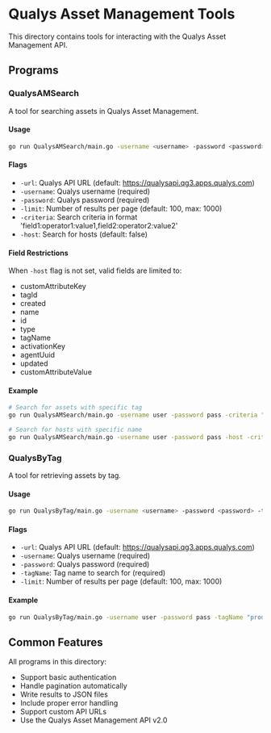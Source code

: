 # Qualys Asset Management Tools

This directory contains tools for interacting with the Qualys Asset Management API.

## Programs

### QualysAMSearch

A tool for searching assets in Qualys Asset Management.

#### Usage
```bash
go run QualysAMSearch/main.go -username <username> -password <password> -criteria "field:operator:value"
```

#### Flags
- `-url`: Qualys API URL (default: https://qualysapi.qg3.apps.qualys.com)
- `-username`: Qualys username (required)
- `-password`: Qualys password (required)
- `-limit`: Number of results per page (default: 100, max: 1000)
- `-criteria`: Search criteria in format 'field1:operator1:value1,field2:operator2:value2'
- `-host`: Search for hosts (default: false)

#### Field Restrictions
When `-host` flag is not set, valid fields are limited to:
- customAttributeKey
- tagId
- created
- name
- id
- type
- tagName
- activationKey
- agentUuid
- updated
- customAttributeValue

#### Example
```bash
# Search for assets with specific tag
go run QualysAMSearch/main.go -username user -password pass -criteria "tagName:CONTAINS:production"

# Search for hosts with specific name
go run QualysAMSearch/main.go -username user -password pass -host -criteria "name:CONTAINS:server"
```

### QualysByTag

A tool for retrieving assets by tag.

#### Usage
```bash
go run QualysByTag/main.go -username <username> -password <password> -tagName <tag_name>
```

#### Flags
- `-url`: Qualys API URL (default: https://qualysapi.qg3.apps.qualys.com)
- `-username`: Qualys username (required)
- `-password`: Qualys password (required)
- `-tagName`: Tag name to search for (required)
- `-limit`: Number of results per page (default: 100, max: 1000)

#### Example
```bash
go run QualysByTag/main.go -username user -password pass -tagName "production-servers"
```

## Common Features

All programs in this directory:
- Support basic authentication
- Handle pagination automatically
- Write results to JSON files
- Include proper error handling
- Support custom API URLs
- Use the Qualys Asset Management API v2.0 